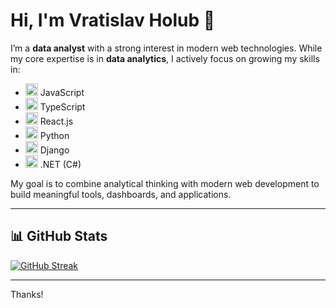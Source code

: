 # Hi, I'm Vratislav Holub 👋

I’m a **data analyst** with a strong interest in modern web technologies. While my core expertise is in **data analytics**, I actively focus on growing my skills in:

- <img src="https://cdn.jsdelivr.net/gh/devicons/devicon/icons/javascript/javascript-original.svg" alt="JavaScript" width="20"/> JavaScript
- <img src="https://cdn.jsdelivr.net/gh/devicons/devicon/icons/typescript/typescript-original.svg" alt="TypeScript" width="20"/> TypeScript
- <img src="https://cdn.jsdelivr.net/gh/devicons/devicon/icons/react/react-original.svg" alt="React" width="20"/> React.js
- <img src="https://cdn.jsdelivr.net/gh/devicons/devicon/icons/python/python-original.svg" alt="Python" width="20"/> Python
- <img src="https://cdn.jsdelivr.net/gh/devicons/devicon/icons/django/django-plain.svg" alt="Django" width="20"/> Django
- <img src="https://cdn.jsdelivr.net/gh/devicons/devicon/icons/dot-net/dot-net-original.svg" alt=".NET" width="20"/> .NET (C#)

My goal is to combine analytical thinking with modern web development to build meaningful tools, dashboards, and applications.

---

## 📊 GitHub Stats

[![GitHub Streak](https://streak-stats.demolab.com?user=vholub&theme=dark&date_format=j%20M%5B%20Y%5D)](https://git.io/streak-stats)

<!-- ![Top Langs](https://github-stats-vholubs-projects.vercel.app/api/top-langs/?username=vholub&layout=compact) -->

<!-- A -->

---

Thanks!
